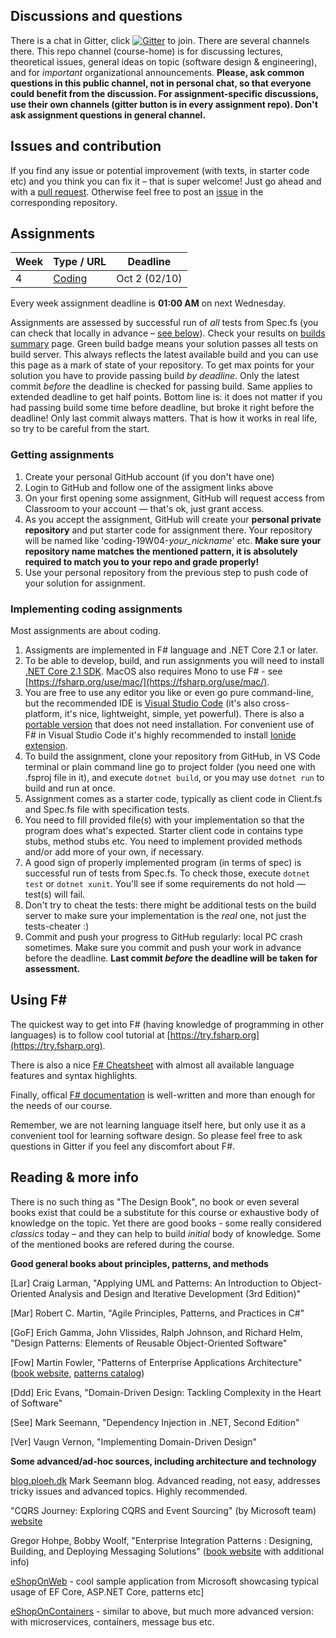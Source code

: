 ## Discussions and questions

There is a chat in Gitter, click [![Gitter](https://badges.gitter.im/kmaooad/course-home.svg)](https://gitter.im/kmaooad/course-home?utm_source=badge&utm_medium=badge&utm_campaign=pr-badge) to join. There are several channels there. This repo channel (course-home) is for discussing lectures, theoretical issues, general ideas on topic (software design & engineering), and for _important_ organizational announcements. **Please, ask common questions in this public channel, not in personal chat, so that everyone could benefit from the discussion. For assignment-specific discussions, use their own channels (gitter button is in every assignment repo). Don't ask assignment questions in general channel.**

## Issues and contribution

If you find any issue or potential improvement (with texts, in starter code etc) and you think you can fix it – that is super welcome! Just go ahead and with a [pull request](https://github.com/kmaooad/kmaooad.github.io/pulls). Otherwise feel free to post an [issue](https://github.com/kmaooad/kmaooad.github.io/issues) in the corresponding repository.

## Assignments

| Week | Type / URL | Deadline |
| ---- | ---- | ----- |
| 4 | [Coding](https://classroom.github.com/a/eQ5nklTc) | Oct 2 (02/10) |

Every week assignment deadline is **01:00 AM** on next Wednesday.

Assignments are assessed by successful run of _all_ tests from Spec.fs (you can check that locally in advance – [see below](#implementing-coding-assignment)). Check your results on [builds summary](/builds.md) page. Green build badge means your solution passes all tests on build server. This always reflects the latest available build and you can use this page as a mark of state of your repository. To get max points for your solution you have to provide passing build *by deadline*. Only the latest commit _before_ the deadline is checked for passing build. Same applies to extended deadline to get half points. Bottom line is: it does not matter if you had passing build some time before deadline, but broke it right before the deadline! Only last commit always matters. That is how it works in real life, so try to be careful from the start. 

### Getting assignments

1. Create your personal GitHub account (if you don't have one)
2. Login to GitHub and follow one of the assigment links above
3. On your first opening some assignment, GitHub will request access from Classroom to your account — that's ok, just grant access.
4. As you accept the assignment, GitHub will create your **personal private repository** and put starter code for assignment there. Your repository will be named like 'coding-19W04-*your_nickname*' etc. **Make sure your repository name matches the mentioned pattern, it is absolutely required to match you to your repo and grade properly!**
5. Use your personal repository from the previous step to push code of your solution for assignment.

### Implementing coding assignments

Most assignments are about coding.

1. Assigments are implemented in F# language and .NET Core 2.1 or later. 
2. To be able to develop, build, and run assignments you will need to install [.NET Core 2.1 SDK](https://www.microsoft.com/net/download/dotnet-core/2.1). MacOS also requires Mono to use F# - see [https://fsharp.org/use/mac/](https://fsharp.org/use/mac/).
3. You are free to use any editor you like or even go pure command-line, but the recommended IDE is [Visual Studio Code](https://code.visualstudio.com/download) (it's also cross-platform, it's nice, lightweight, simple, yet powerful). There is also a [portable version](https://code.visualstudio.com/docs/editor/portable) that does not need installation. For convenient use of F# in Visual Studio Code it's highly recommended to install [Ionide extension](http://ionide.io/).
4. To build the assignment, clone your repository from GitHub, in VS Code terminal or plain command line go to project folder (you need one with .fsproj file in it), and execute `dotnet build`, or you may use `dotnet run` to build and run at once.
5. Assignment comes as a starter code, typically as client code in Client.fs and Spec.fs file with specification tests.
6. You need to fill provided file(s) with your implementation so that the program does what's expected. Starter client code in contains type stubs, method stubs etc. You need to implement provided methods and/or add more of your own, if necessary.
7. A good sign of properly implemented program (in terms of spec) is successful run of tests from Spec.fs. To check those, execute `dotnet test` or `dotnet xunit`. You'll see if some requirements do not hold — test(s) will fail.
8. Don't try to cheat the tests: there might be additional tests on the build server to make sure your implementation is the _real_ one, not just the tests-cheater :)
9. Commit and push your progress to GitHub regularly: local PC crash sometimes. Make sure you commit and push your work in advance before the deadline. **Last commit _before_ the deadline will be taken for assessment.**

## Using F# 

The quickest way to get into F# (having knowledge of programming in other languages) is to follow cool tutorial at [https://try.fsharp.org](https://try.fsharp.org). 

There is also a nice [F# Cheatsheet](https://dungpa.github.io/fsharp-cheatsheet/) with almost all available language features and syntax highlights. 

Finally, offical [F# documentation](https://docs.microsoft.com/en-us/dotnet/fsharp/) is well-written and more than enough for the needs of our course. 

Remember, we are not learning language itself here, but only use it as a convenient tool for learning software design. So please feel free to ask questions in Gitter if you feel any discomfort about F#. 

## Reading & more info

There is no such thing as "The Design Book", no book or even several books exist that could be a substitute for this course or exhaustive body of knowledge on the topic. Yet there are good books - some really considered *classics* today – and they can help to build *initial* body of knowledge. Some of the mentioned books are refered during the course.

**Good general books about principles, patterns, and methods**

[Lar] Craig Larman, "Applying UML and Patterns: An Introduction to Object-Oriented Analysis and Design and Iterative Development (3rd Edition)"

[Mar] Robert C. Martin, "Agile Principles, Patterns, and Practices in C#"

[GoF] Erich Gamma, John Vlissides, Ralph Johnson, and Richard Helm, "Design Patterns: Elements of Reusable Object-Oriented Software"

[Fow] Martin Fowler, "Patterns of Enterprise Applications Architecture" ([book website](https://www.martinfowler.com/books/eaa.html), [patterns catalog](https://martinfowler.com/eaaCatalog/))

[Ddd] Eric Evans, "Domain-Driven Design: Tackling Complexity in the Heart of Software"

[See] Mark Seemann, "Dependency Injection in .NET, Second Edition"

[Ver] Vaugn Vernon, "Implementing Domain-Driven Design"

**Some advanced/ad-hoc sources, including architecture and technology**

[blog.ploeh.dk](https://blog.ploeh.dk) Mark Seemann blog. Advanced reading, not easy, addresses tricky issues and advanced topics. Highly recommended.

"CQRS Journey: Exploring CQRS and Event Sourcing" (by Microsoft team) [website](https://docs.microsoft.com/en-us/previous-versions/msp-n-p/jj554200(v=pandp.10)) 

Gregor Hohpe, Bobby Woolf, "Enterprise Integration Patterns : Designing, Building, and Deploying Messaging Solutions" ([book website](https://www.enterpriseintegrationpatterns.com/) with additional info)

[eShopOnWeb](https://github.com/dotnet-architecture/eShopOnWeb) - cool sample application from Microsoft showcasing typical usage of EF Core, ASP.NET Core, patterns etc]

[eShopOnContainers](https://github.com/dotnet-architecture/eShopOnContainers) - similar to above, but much more advanced version: with microservices, containers, message bus etc.


